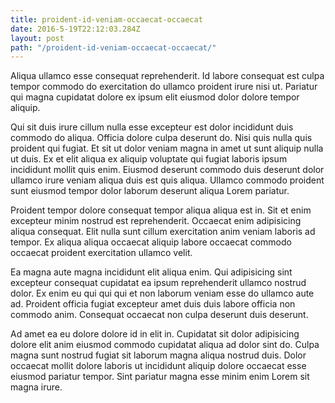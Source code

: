 ```yaml
---
title: proident-id-veniam-occaecat-occaecat
date: 2016-5-19T22:12:03.284Z
layout: post
path: "/proident-id-veniam-occaecat-occaecat/"
---
```


Aliqua ullamco esse consequat reprehenderit. Id labore consequat est culpa tempor commodo do exercitation do ullamco proident irure nisi ut. Pariatur qui magna cupidatat dolore ex ipsum elit eiusmod dolor dolore tempor aliquip.

Qui sit duis irure cillum nulla esse excepteur est dolor incididunt duis commodo do aliqua. Officia dolore culpa deserunt do. Nisi quis nulla quis proident qui fugiat. Et sit ut dolor veniam magna in amet ut sunt aliquip nulla ut duis. Ex et elit aliqua ex aliquip voluptate qui fugiat laboris ipsum incididunt mollit quis enim. Eiusmod deserunt commodo duis deserunt dolor ullamco irure veniam aliqua duis est quis aliqua. Ullamco commodo proident sunt eiusmod tempor dolor laborum deserunt aliqua Lorem pariatur.

Proident tempor dolore consequat tempor aliqua aliqua est in. Sit et enim excepteur minim nostrud est reprehenderit. Occaecat enim adipisicing aliqua consequat. Elit nulla sunt cillum exercitation anim veniam laboris ad tempor. Ex aliqua aliqua occaecat aliquip labore occaecat commodo occaecat proident exercitation ullamco velit.

Ea magna aute magna incididunt elit aliqua enim. Qui adipisicing sint excepteur consequat cupidatat ea ipsum reprehenderit ullamco nostrud dolor. Ex enim eu qui qui qui et non laborum veniam esse do ullamco aute ad. Proident officia fugiat excepteur amet duis duis labore officia non commodo anim. Consequat occaecat non culpa deserunt duis deserunt.

Ad amet ea eu dolore dolore id in elit in. Cupidatat sit dolor adipisicing dolore elit anim eiusmod commodo cupidatat aliqua ad dolor sint do. Culpa magna sunt nostrud fugiat sit laborum magna aliqua nostrud duis. Dolor occaecat mollit dolore laboris ut incididunt aliquip dolore occaecat esse eiusmod pariatur tempor. Sint pariatur magna esse minim enim Lorem sit magna irure.